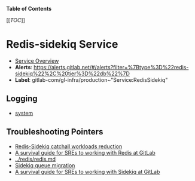 <!-- MARKER: do not edit this section directly. Edit services/service-catalog.yml then run scripts/generate-docs -->

**Table of Contents**

[[_TOC_]]

#  Redis-sidekiq Service
* [Service Overview](https://dashboards.gitlab.net/d/redis-sidekiq-main/redis-sidekiq-overview)
* **Alerts**: https://alerts.gitlab.net/#/alerts?filter=%7Btype%3D%22redis-sidekiq%22%2C%20tier%3D%22db%22%7D
* **Label**: gitlab-com/gl-infra/production~"Service:RedisSidekiq"

## Logging

* [system](https://log.gprd.gitlab.net/goto/80a1ff609f91b0fb2b770a3a70784be0)

## Troubleshooting Pointers

* [Redis-Sidekiq catchall workloads reduction](../redis/redis-sidekiq-catchall-workloads-reduction.md)
* [A survival guide for SREs to working with Redis at GitLab](../redis/redis-survival-guide-for-sres.md)
* [../redis/redis.md](../redis/redis.md)
* [Sidekiq queue migration](../sidekiq/queue-migration.md)
* [A survival guide for SREs to working with Sidekiq at GitLab](../sidekiq/sidekiq-survival-guide-for-sres.md)
<!-- END_MARKER -->


<!-- ## Summary -->

<!-- ## Architecture -->

<!-- ## Performance -->

<!-- ## Scalability -->

<!-- ## Availability -->

<!-- ## Durability -->

<!-- ## Security/Compliance -->

<!-- ## Monitoring/Alerting -->

<!-- ## Links to further Documentation -->
